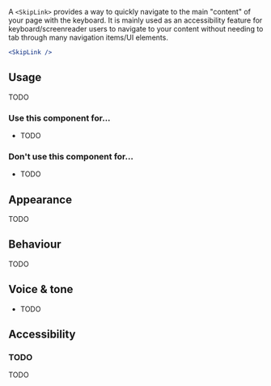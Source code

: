 A `<SkipLink>` provides a way to quickly navigate to the main "content" of your page with the keyboard. It is mainly used as an accessibility feature for keyboard/screenreader users to navigate to your content without needing to tab through many navigation items/UI elements.

```jsx
<SkipLink />
```

## Usage

TODO

### Use this component for...

- TODO

### Don't use this component for...

- TODO

## Appearance

TODO

## Behaviour

TODO

## Voice & tone

- TODO

## Accessibility

### TODO

TODO
